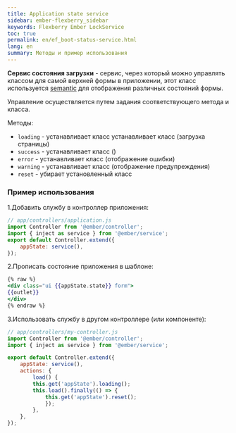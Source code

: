 ```yaml
---
title: Application state service
sidebar: ember-flexberry_sidebar
keywords: Flexberry Ember LockService
toc: true
permalink: en/ef_boot-status-service.html
lang: en
summary: Методы и пример использования
---
```


__Сервис состояния загрузки__ - сервис, через который можно управлять классом для самой верхней формы в приложении, этот класс используется [semantic](https://semantic-ui.com/collections/form.html) для отображения различных состояний формы.

Управление осуществляется путем задания соответствующего метода и класса.

Методы:

* `loading` - устанавливает класс устанавливает класс (загрузка страницы)
* `success` - устанавливает класс ()
* `error` - устанавливает класс (отображение ошибки)
* `warning` - устанавливает класс (отображение предупреждения)
* `reset` - убирает установленный класс

### Пример использования

1.Добавить службу в контроллер приложения:

```javascript
// app/controllers/application.js
import Controller from '@ember/controller';
import { inject as service } from '@ember/service';
export default Controller.extend({
    appState: service(),
});
```

2.Прописать состояние приложения в шаблоне:

```hbs
{% raw %}
<div class="ui {{appState.state}} form">
{{outlet}}
</div>
{% endraw %}
```

3.Использовать службу в другом контроллере (или компоненте):

```javascript
// app/controllers/my-controller.js
import Controller from '@ember/controller';
import { inject as service } from '@ember/service';

export default Controller.extend({
    appState: service(),
    actions: {
        load() {
        this.get('appState').loading();
        this.load().finally(() => {
            this.get('appState').reset();
            });
        },
    },
});
```